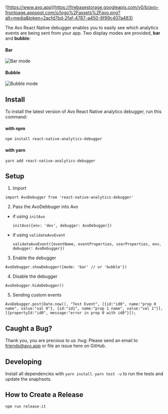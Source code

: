 ![https://www.avo.app](https://firebasestorage.googleapis.com/v0/b/avo-frontpage.appspot.com/o/logo%2Fassets%2Favo.png?alt=media&token=2acfd7bd-2faf-4787-a450-8f99c407a483)

The Avo React Native debugger enables you to easily see which analytics events are being sent from your app. Two display modes are provided, **bar** and **bubble**:

#### Bar

![Bar mode](https://firebasestorage.googleapis.com/v0/b/avo-frontpage.appspot.com/o/misc%2Fbar.png?alt=media&token=7436a32d-907d-495e-8a95-e00f67153aa5)

#### Bubble

![Bubble mode](https://firebasestorage.googleapis.com/v0/b/avo-frontpage.appspot.com/o/misc%2Fbubble.png?alt=media&token=757d4890-bf60-44cc-a576-d312230d5f79)

## Install

To install the latest version of Avo React Native analytics debugger, run this command:
#### with npm
```
npm install react-native-analytics-debugger
```

#### with yarn
```
yarn add react-native-analytics-debugger
```

## Setup

1. Import
```
import AvoDebugger from 'react-native-analytics-debugger'
```

2. Pass the AvoDebbuger into Avo
  * if using `initAvo`

    ```
    initAvo({env: 'dev', debugger: AvoDebugger})
    ```


  * if using `validateAvoEvent`

    ```
    validateAvoEvent({eventName, eventProperties, userProperties, env, debugger: AvoDebugger})
    ```

3. Enable the debugger
```
AvoDebugger.showDebugger({mode: 'bar' // or 'bubble'})
```

4. Disable the debugger
```
AvoDebugger.hideDebugger()
```

5. Sending custom events
```
AvoDebugger.post(Date.now(), "Test Event", [{id:"id0", name:"prop 0 name", value:"val 0"}, {id:"id1", name:"prop 1 name", value:"val 1"}], [{propertyId:"id0", message:"error in prop 0 with id0"}]);
```

## Caught a Bug?

Thank you, you are precious to us :hug: Please send an email to friends@avo.app or file an issue here on GitHub.

## Developing

Install all dependencies with `yarn install`. `yarn test -u` to run the tests and update the snaphsots.

## How to Create a Release

```
npm run release-it
```

